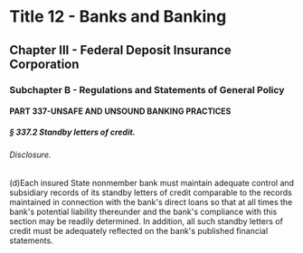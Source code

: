 
# Title 12 - Banks and Banking
## Chapter III - Federal Deposit Insurance Corporation
### Subchapter B - Regulations and Statements of General Policy
#### PART 337-UNSAFE AND UNSOUND BANKING PRACTICES
##### § 337.2 Standby letters of credit.
###### Disclosure.

(d)Each insured State nonmember bank must maintain adequate control and subsidiary records of its standby letters of credit comparable to the records maintained in connection with the bank's direct loans so that at all times the bank's potential liability thereunder and the bank's compliance with this section may be readily determined. In addition, all such standby letters of credit must be adequately reflected on the bank's published financial statements.
